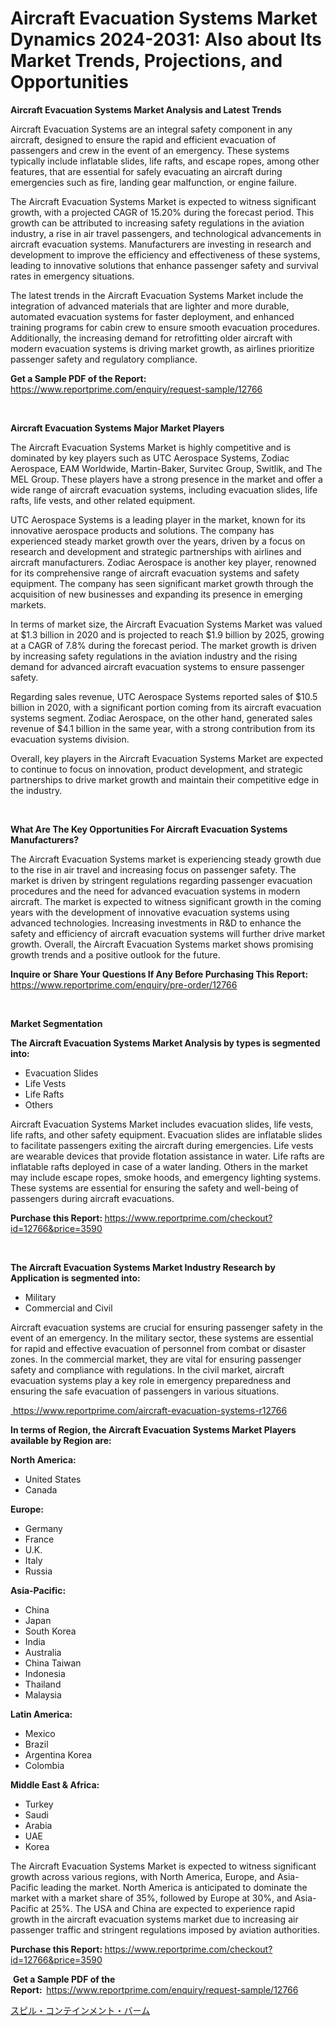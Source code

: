 <p><h1>Aircraft Evacuation Systems Market Dynamics 2024-2031: Also about Its Market Trends, Projections, and Opportunities</h1></p><p><strong>Aircraft Evacuation Systems Market Analysis and Latest Trends</strong></p>
<p><p>Aircraft Evacuation Systems are an integral safety component in any aircraft, designed to ensure the rapid and efficient evacuation of passengers and crew in the event of an emergency. These systems typically include inflatable slides, life rafts, and escape ropes, among other features, that are essential for safely evacuating an aircraft during emergencies such as fire, landing gear malfunction, or engine failure.</p><p>The Aircraft Evacuation Systems Market is expected to witness significant growth, with a projected CAGR of 15.20% during the forecast period. This growth can be attributed to increasing safety regulations in the aviation industry, a rise in air travel passengers, and technological advancements in aircraft evacuation systems. Manufacturers are investing in research and development to improve the efficiency and effectiveness of these systems, leading to innovative solutions that enhance passenger safety and survival rates in emergency situations.</p><p>The latest trends in the Aircraft Evacuation Systems Market include the integration of advanced materials that are lighter and more durable, automated evacuation systems for faster deployment, and enhanced training programs for cabin crew to ensure smooth evacuation procedures. Additionally, the increasing demand for retrofitting older aircraft with modern evacuation systems is driving market growth, as airlines prioritize passenger safety and regulatory compliance.</p></p>
<p><strong>Get a Sample PDF of the Report:&nbsp;</strong> <a href="https://www.reportprime.com/enquiry/request-sample/12766">https://www.reportprime.com/enquiry/request-sample/12766</a></p>
<p>&nbsp;</p>
<p><strong>Aircraft Evacuation Systems Major Market Players</strong></p>
<p><p>The Aircraft Evacuation Systems Market is highly competitive and is dominated by key players such as UTC Aerospace Systems, Zodiac Aerospace, EAM Worldwide, Martin-Baker, Survitec Group, Switlik, and The MEL Group. These players have a strong presence in the market and offer a wide range of aircraft evacuation systems, including evacuation slides, life rafts, life vests, and other related equipment.</p><p>UTC Aerospace Systems is a leading player in the market, known for its innovative aerospace products and solutions. The company has experienced steady market growth over the years, driven by a focus on research and development and strategic partnerships with airlines and aircraft manufacturers. Zodiac Aerospace is another key player, renowned for its comprehensive range of aircraft evacuation systems and safety equipment. The company has seen significant market growth through the acquisition of new businesses and expanding its presence in emerging markets.</p><p>In terms of market size, the Aircraft Evacuation Systems Market was valued at $1.3 billion in 2020 and is projected to reach $1.9 billion by 2025, growing at a CAGR of 7.8% during the forecast period. The market growth is driven by increasing safety regulations in the aviation industry and the rising demand for advanced aircraft evacuation systems to ensure passenger safety.</p><p>Regarding sales revenue, UTC Aerospace Systems reported sales of $10.5 billion in 2020, with a significant portion coming from its aircraft evacuation systems segment. Zodiac Aerospace, on the other hand, generated sales revenue of $4.1 billion in the same year, with a strong contribution from its evacuation systems division.</p><p>Overall, key players in the Aircraft Evacuation Systems Market are expected to continue to focus on innovation, product development, and strategic partnerships to drive market growth and maintain their competitive edge in the industry.</p></p>
<p>&nbsp;</p>
<p><strong>What Are The Key Opportunities For Aircraft Evacuation Systems Manufacturers?</strong></p>
<p><p>The Aircraft Evacuation Systems market is experiencing steady growth due to the rise in air travel and increasing focus on passenger safety. The market is driven by stringent regulations regarding passenger evacuation procedures and the need for advanced evacuation systems in modern aircraft. The market is expected to witness significant growth in the coming years with the development of innovative evacuation systems using advanced technologies. Increasing investments in R&D to enhance the safety and efficiency of aircraft evacuation systems will further drive market growth. Overall, the Aircraft Evacuation Systems market shows promising growth trends and a positive outlook for the future.</p></p>
<p><strong>Inquire or Share Your Questions If Any Before Purchasing This Report:</strong> <a href="https://www.reportprime.com/enquiry/pre-order/12766">https://www.reportprime.com/enquiry/pre-order/12766</a></p>
<p>&nbsp;</p>
<p><strong>Market Segmentation</strong></p>
<p><strong>The Aircraft Evacuation Systems Market Analysis by types is segmented into:</strong></p>
<p><ul><li>Evacuation Slides</li><li>Life Vests</li><li>Life Rafts</li><li>Others</li></ul></p>
<p><p>Aircraft Evacuation Systems Market includes evacuation slides, life vests, life rafts, and other safety equipment. Evacuation slides are inflatable slides to facilitate passengers exiting the aircraft during emergencies. Life vests are wearable devices that provide flotation assistance in water. Life rafts are inflatable rafts deployed in case of a water landing. Others in the market may include escape ropes, smoke hoods, and emergency lighting systems. These systems are essential for ensuring the safety and well-being of passengers during aircraft evacuations.</p></p>
<p><strong>Purchase this Report:&nbsp;</strong><a href="https://www.reportprime.com/checkout?id=12766&price=3590">https://www.reportprime.com/checkout?id=12766&price=3590</a></p>
<p>&nbsp;</p>
<p><strong>The Aircraft Evacuation Systems Market Industry Research by Application is segmented into:</strong></p>
<p><ul><li>Military</li><li>Commercial and Civil</li></ul></p>
<p><p>Aircraft evacuation systems are crucial for ensuring passenger safety in the event of an emergency. In the military sector, these systems are essential for rapid and effective evacuation of personnel from combat or disaster zones. In the commercial market, they are vital for ensuring passenger safety and compliance with regulations. In the civil market, aircraft evacuation systems play a key role in emergency preparedness and ensuring the safe evacuation of passengers in various situations.</p></p>
<p><a href="https://www.reportprime.com/aircraft-evacuation-systems-r12766">&nbsp;https://www.reportprime.com/aircraft-evacuation-systems-r12766</a></p>
<p><strong>In terms of Region, the Aircraft Evacuation Systems Market Players available by Region are:</strong></p>
<p>
    <p> <strong> North America: </strong>
        <ul>
            <li>United States</li>
            <li>Canada</li>
        </ul>
        </p> 
    <p> <strong> Europe: </strong>
        <ul>
            <li>Germany</li>
            <li>France</li>
            <li>U.K.</li>
            <li>Italy</li>
            <li>Russia</li>
        </ul>
        </p> 
    <p> <strong> Asia-Pacific: </strong>
        <ul>
            <li>China</li>
            <li>Japan</li>
            <li>South Korea</li>
            <li>India</li>
            <li>Australia</li>
            <li>China Taiwan</li>
            <li>Indonesia</li>
            <li>Thailand</li>
            <li>Malaysia</li>
        </ul>
        </p> 
    <p> <strong> Latin America: </strong>
        <ul>
            <li>Mexico</li>
            <li>Brazil</li>
            <li>Argentina Korea</li>
            <li>Colombia</li>
        </ul>
        </p> 
    <p> <strong> Middle East & Africa: </strong>
        <ul>
            <li>Turkey</li>
            <li>Saudi</li>
            <li>Arabia</li>
            <li>UAE</li>
            <li>Korea</li>
        </ul>
    </p>
    </p>
<p><p>The Aircraft Evacuation Systems Market is expected to witness significant growth across various regions, with North America, Europe, and Asia-Pacific leading the market. North America is anticipated to dominate the market with a market share of 35%, followed by Europe at 30%, and Asia-Pacific at 25%. The USA and China are expected to experience rapid growth in the aircraft evacuation systems market due to increasing air passenger traffic and stringent regulations imposed by aviation authorities.</p></p>
<p><strong>Purchase this Report: </strong><a href="https://www.reportprime.com/checkout?id=12766&price=3590">https://www.reportprime.com/checkout?id=12766&price=3590</a></p>
<p>&nbsp;<strong>Get a Sample PDF of the Report:&nbsp;&nbsp;</strong><a href="https://www.reportprime.com/enquiry/request-sample/12766">https://www.reportprime.com/enquiry/request-sample/12766</a></p>
<p><strong></strong></p>
<p><p><a href="https://github.com/mreklxf44233/Market-Research-Report-List-1/blob/main/497492420618.md">スピル・コンテインメント・バーム</a></p></p>